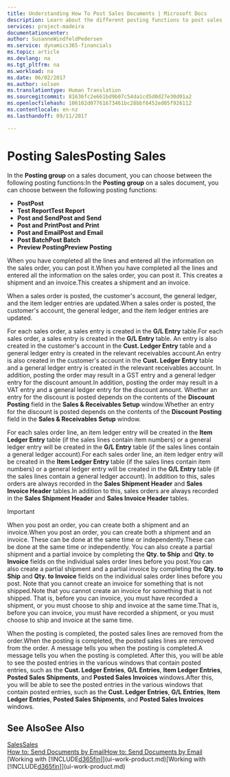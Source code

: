 ```yaml
---
title: Understanding How To Post Sales Documents | Microsoft Docs
description: Learn about the different posting functions to post sales documents.
services: project-madeira
documentationcenter: 
author: SusanneWindfeldPedersen
ms.service: dynamics365-financials
ms.topic: article
ms.devlang: na
ms.tgt_pltfrm: na
ms.workload: na
ms.date: 06/02/2017
ms.author: solsen
ms.translationtype: Human Translation
ms.sourcegitcommit: 81636fc2e661bd9b07c54da1cd5d0d27e30d01a2
ms.openlocfilehash: 106102d07761673461bc28bbf6452ed05f926112
ms.contentlocale: en-nz
ms.lasthandoff: 09/11/2017

---
```

# <a name="posting-sales"></a><span data-ttu-id="6fd1c-103">Posting Sales</span><span class="sxs-lookup"><span data-stu-id="6fd1c-103">Posting Sales</span></span>
<span data-ttu-id="6fd1c-104">In the **Posting group** on a sales document, you can choose between the following posting functions:</span><span class="sxs-lookup"><span data-stu-id="6fd1c-104">In the **Posting group** on a sales document, you can choose between the following posting functions:</span></span>

* <span data-ttu-id="6fd1c-105">**Post**</span><span class="sxs-lookup"><span data-stu-id="6fd1c-105">**Post**</span></span>
* <span data-ttu-id="6fd1c-106">**Test Report**</span><span class="sxs-lookup"><span data-stu-id="6fd1c-106">**Test Report**</span></span>
* <span data-ttu-id="6fd1c-107">**Post and Send**</span><span class="sxs-lookup"><span data-stu-id="6fd1c-107">**Post and Send**</span></span>
* <span data-ttu-id="6fd1c-108">**Post and Print**</span><span class="sxs-lookup"><span data-stu-id="6fd1c-108">**Post and Print**</span></span>
* <span data-ttu-id="6fd1c-109">**Post and Email**</span><span class="sxs-lookup"><span data-stu-id="6fd1c-109">**Post and Email**</span></span>
* <span data-ttu-id="6fd1c-110">**Post Batch**</span><span class="sxs-lookup"><span data-stu-id="6fd1c-110">**Post Batch**</span></span>
* <span data-ttu-id="6fd1c-111">**Preview Posting**</span><span class="sxs-lookup"><span data-stu-id="6fd1c-111">**Preview Posting**</span></span>

<span data-ttu-id="6fd1c-112">When you have completed all the lines and entered all the information on the sales order, you can post it.</span><span class="sxs-lookup"><span data-stu-id="6fd1c-112">When you have completed all the lines and entered all the information on the sales order, you can post it.</span></span> <span data-ttu-id="6fd1c-113">This creates a shipment and an invoice.</span><span class="sxs-lookup"><span data-stu-id="6fd1c-113">This creates a shipment and an invoice.</span></span>

<span data-ttu-id="6fd1c-114">When a sales order is posted, the customer's account, the general ledger, and the item ledger entries are updated.</span><span class="sxs-lookup"><span data-stu-id="6fd1c-114">When a sales order is posted, the customer's account, the general ledger, and the item ledger entries are updated.</span></span>

<span data-ttu-id="6fd1c-115">For each sales order, a sales entry is created in the **G/L Entry** table.</span><span class="sxs-lookup"><span data-stu-id="6fd1c-115">For each sales order, a sales entry is created in the **G/L Entry** table.</span></span> <span data-ttu-id="6fd1c-116">An entry is also created in the customer's account in the **Cust. Ledger Entry** table and a general ledger entry is created in the relevant receivables account.</span><span class="sxs-lookup"><span data-stu-id="6fd1c-116">An entry is also created in the customer's account in the **Cust. Ledger Entry** table and a general ledger entry is created in the relevant receivables account.</span></span> <span data-ttu-id="6fd1c-117">In addition, posting the order may result in a GST entry and a general ledger entry for the discount amount.</span><span class="sxs-lookup"><span data-stu-id="6fd1c-117">In addition, posting the order may result in a VAT entry and a general ledger entry for the discount amount.</span></span> <span data-ttu-id="6fd1c-118">Whether an entry for the discount is posted depends on the contents of the **Discount Posting** field in the **Sales & Receivables Setup** window.</span><span class="sxs-lookup"><span data-stu-id="6fd1c-118">Whether an entry for the discount is posted depends on the contents of the **Discount Posting** field in the **Sales & Receivables Setup** window.</span></span>

<span data-ttu-id="6fd1c-119">For each sales order line, an item ledger entry will be created in the **Item Ledger Entry** table (if the sales lines contain item numbers) or a general ledger entry will be created in the **G/L Entry** table (if the sales lines contain a general ledger account).</span><span class="sxs-lookup"><span data-stu-id="6fd1c-119">For each sales order line, an item ledger entry will be created in the **Item Ledger Entry** table (if the sales lines contain item numbers) or a general ledger entry will be created in the **G/L Entry** table (if the sales lines contain a general ledger account).</span></span> <span data-ttu-id="6fd1c-120">In addition to this, sales orders are always recorded in the **Sales Shipment Header** and **Sales Invoice Header** tables.</span><span class="sxs-lookup"><span data-stu-id="6fd1c-120">In addition to this, sales orders are always recorded in the **Sales Shipment Header** and **Sales Invoice Header** tables.</span></span>

> [!IMPORTANT]  
>   <span data-ttu-id="6fd1c-121">When you post an order, you can create both a shipment and an invoice.</span><span class="sxs-lookup"><span data-stu-id="6fd1c-121">When you post an order, you can create both a shipment and an invoice.</span></span> <span data-ttu-id="6fd1c-122">These can be done at the same time or independently.</span><span class="sxs-lookup"><span data-stu-id="6fd1c-122">These can be done at the same time or independently.</span></span> <span data-ttu-id="6fd1c-123">You can also create a partial shipment and a partial invoice by completing the **Qty. to Ship** and **Qty. to Invoice** fields on the individual sales order lines before you post.</span><span class="sxs-lookup"><span data-stu-id="6fd1c-123">You can also create a partial shipment and a partial invoice by completing the **Qty. to Ship** and **Qty. to Invoice** fields on the individual sales order lines before you post.</span></span> <span data-ttu-id="6fd1c-124">Note that you cannot create an invoice for something that is not shipped.</span><span class="sxs-lookup"><span data-stu-id="6fd1c-124">Note that you cannot create an invoice for something that is not shipped.</span></span> <span data-ttu-id="6fd1c-125">That is, before you can invoice, you must have recorded a shipment, or you must choose to ship and invoice at the same time.</span><span class="sxs-lookup"><span data-stu-id="6fd1c-125">That is, before you can invoice, you must have recorded a shipment, or you must choose to ship and invoice at the same time.</span></span>

<span data-ttu-id="6fd1c-126">When the posting is completed, the posted sales lines are removed from the order.</span><span class="sxs-lookup"><span data-stu-id="6fd1c-126">When the posting is completed, the posted sales lines are removed from the order.</span></span> <span data-ttu-id="6fd1c-127">A message tells you when the posting is completed.</span><span class="sxs-lookup"><span data-stu-id="6fd1c-127">A message tells you when the posting is completed.</span></span> <span data-ttu-id="6fd1c-128">After this, you will be able to see the posted entries in the various windows that contain posted entries, such as the **Cust. Ledger Entries**, **G/L Entries**, **Item Ledger Entries**, **Posted Sales Shipments**, and **Posted Sales Invoices** windows.</span><span class="sxs-lookup"><span data-stu-id="6fd1c-128">After this, you will be able to see the posted entries in the various windows that contain posted entries, such as the **Cust. Ledger Entries**, **G/L Entries**, **Item Ledger Entries**, **Posted Sales Shipments**, and **Posted Sales Invoices** windows.</span></span>

## <a name="see-also"></a><span data-ttu-id="6fd1c-129">See Also</span><span class="sxs-lookup"><span data-stu-id="6fd1c-129">See Also</span></span>
[<span data-ttu-id="6fd1c-130">Sales</span><span class="sxs-lookup"><span data-stu-id="6fd1c-130">Sales</span></span>](sales-manage-sales.md)  
[<span data-ttu-id="6fd1c-131">How to: Send Documents by Email</span><span class="sxs-lookup"><span data-stu-id="6fd1c-131">How to: Send Documents by Email</span></span>](ui-how-send-documents-email.md)  
<span data-ttu-id="6fd1c-132">[Working with [!INCLUDE[d365fin](includes/d365fin_md.md)]](ui-work-product.md)</span><span class="sxs-lookup"><span data-stu-id="6fd1c-132">[Working with [!INCLUDE[d365fin](includes/d365fin_md.md)]](ui-work-product.md)</span></span>


